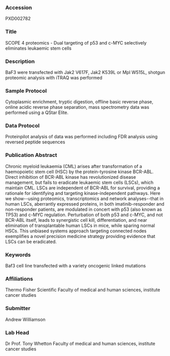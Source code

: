### Accession
PXD002782

### Title
SCOPE 4 proteomics -  Dual targeting of p53 and c-MYC selectively eliminates leukaemic stem cells

### Description
BaF3 were transfected with Jak2 V617F, Jak2 K539L or Mpl W515L, shotgun proteomic analysis with iTRAQ was performed

### Sample Protocol
Cytoplasmic enrichment, tryptic digestion, offline basic reverse phase, online acidic reverse phase separation, mass spectrometry data was performed using a QStar Elite.

### Data Protocol
Proteinpilot analysis of data was performed including FDR analysis using reversed peptide sequences

### Publication Abstract
Chronic myeloid leukaemia (CML) arises after transformation of a haemopoietic stem cell (HSC) by the protein-tyrosine kinase BCR-ABL. Direct inhibition of BCR-ABL kinase has revolutionized disease management, but fails to eradicate leukaemic stem cells (LSCs), which maintain CML. LSCs are independent of BCR-ABL for survival, providing a rationale for identifying and targeting kinase-independent pathways. Here we show--using proteomics, transcriptomics and network analyses--that in human LSCs, aberrantly expressed proteins, in both imatinib-responder and non-responder patients, are modulated in concert with p53 (also known as TP53) and c-MYC regulation. Perturbation of both p53 and c-MYC, and not BCR-ABL itself, leads to synergistic cell kill, differentiation, and near elimination of transplantable human LSCs in mice, while sparing normal HSCs. This unbiased systems approach targeting connected nodes exemplifies a novel precision medicine strategy providing evidence that LSCs can be eradicated.

### Keywords
Baf3 cell line transfected with a variety oncogenic linked mutations

### Affiliations
Thermo Fisher Scientific
Faculty of medical and human sciences, institute cancer studies

### Submitter
Andrew Williamson

### Lab Head
Dr Prof. Tony Whetton
Faculty of medical and human sciences, institute cancer studies


